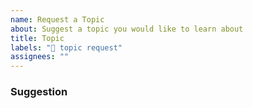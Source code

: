 ```yaml
---
name: Request a Topic
about: Suggest a topic you would like to learn about
title: Topic
labels: "🥺 topic request"
assignees: ""
---
```


### Suggestion

<!-- Describe the talk below. What questions would you like to get answered? What is your current experience level? What format would you prefer? (code examples, slides, interactive, etc.). Add anything that is important to you and that helps others vote. -->
